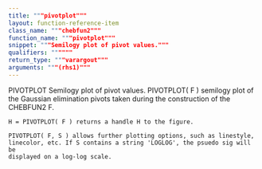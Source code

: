 ```yaml
---
title: """pivotplot"""
layout: function-reference-item
class_name: """chebfun2"""
function_name: """pivotplot"""
snippet: """Semilogy plot of pivot values."""
qualifiers: """"""
return_type: """varargout"""
arguments: """(rhs1)"""
---
```


 PIVOTPLOT   Semilogy plot of pivot values.
    PIVOTPLOT( F ) semilogy plot of the Gaussian elimination pivots taken during
    the construction of the CHEBFUN2 F.
 
    H = PIVOTPLOT( F ) returns a handle H to the figure.
 
    PIVOTPLOT( F, S ) allows further plotting options, such as linestyle,
    linecolor, etc. If S contains a string 'LOGLOG', the psuedo sig will be
    displayed on a log-log scale.
